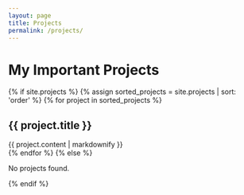 ```yaml
---
layout: page
title: Projects
permalink: /projects/
---
```


# My Important Projects

{% if site.projects %}
  {% assign sorted_projects = site.projects | sort: 'order' %}
  {% for project in sorted_projects %}
    <div class="project">
      <h2>{{ project.title }}</h2>
      {{ project.content | markdownify }}
    </div>
  {% endfor %}
{% else %}
  <p>No projects found.</p>
{% endif %}
